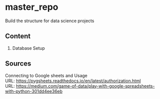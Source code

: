 # master_repo
Build the structure for data science projects

## Content  
1. Database Setup


## Sources
Connecting to Google sheets and Usage  
URL: https://pygsheets.readthedocs.io/en/latest/authorization.html  
URL: https://medium.com/game-of-data/play-with-google-spreadsheets-with-python-301dd4ee36eb

